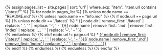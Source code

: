 <div style="font-size:0.9em">
{% assign pages_list = site.pages | sort: 'url' | where_exp: "item", "item.url contains '/latest/'" %}
{% for node in pages_list %}
  {% unless node.name == "README.md"%}
      {% unless node.name == "info.md" %}
        {% if node.url == page.url %}
          {% unless node.dir == '/latest/' %}
&#42; {{ node.dir | remove_first: '/latest/' | replace: '_', ' ' | replace: '-', ' - '}}{{ node.name | 
remove_first: '.md' | remove_first: 'index' | replace: '_', ' ' | replace: '-', ' - ' }} <br>
          {% endunless %}
        {% elsif node.url != page.url %}
&#42; <a href="{{ site.baseurl }}{{ node.url }}">{{ node.dir | remove_first: '/latest/' | replace: '_', ' ' | 
replace: '-', ' - ' }}{{ node.name | remove_first: '.md' | remove_first: 'index' | replace: '_', ' ' | replace: '-', ' - ' }}</a> <br>
        {% endif %}
      {% endunless %}
  {% endunless %}
{% endfor %}
</div>